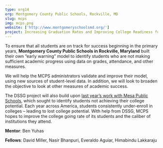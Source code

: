 ```yaml
---
type: org14
org: Montgomery County Public Schools, Rockville, MD
slug: mcps
img: mcps.png
website: ['http://www.montgomeryschoolsmd.org/']
project: Increasing Graduation Rates and Improving College Readiness for High School Students
---
```


To ensure that all students are on track for success beginning in the primary years, **Montgomery County Public Schools in Rockville, Maryland** built their own “early warning” model to identify students who are not making sufficient academic progress using data on grades, attendance, and other measures.
 
We will help the MCPS administrators validate and improve their model, using new sources of student-level data. In addition, we will look to broaden the objective to look at other measures of academic success.
 
The DSSG project will also build upon [last year’s work with Mesa Public Schools](http://dssg.uchicago.edu/2014/01/16/mesa-undermining-undermatching.html), which sought to identify students not achieving their college potential. Each year across America, students consistently under-enroll in colleges – leading to lost college potential. With help from DSSG, MCPS hopes to improve the college going rate of its students and the caliber of institutions they attend.

**Mentor**: Ben Yuhas

**Fellows**: David Miller, Nasir Bhanpuri, Everaldo Aguiar, Himabindu Lakkaraju